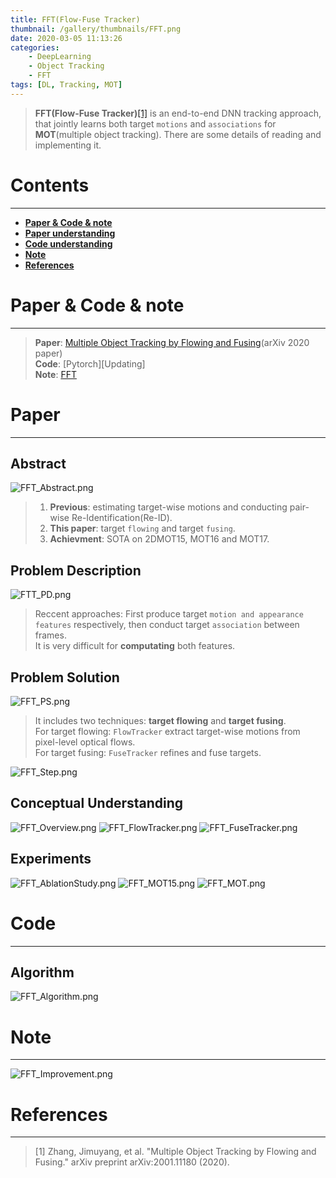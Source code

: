 ```yaml
---
title: FFT(Flow-Fuse Tracker)
thumbnail: /gallery/thumbnails/FFT.png
date: 2020-03-05 11:13:26
categories:
    - DeepLearning
    - Object Tracking
    - FFT
tags: [DL, Tracking, MOT]
---
```


> **FFT(Flow-Fuse Tracker)**[[1]](https://arxiv.org/abs/2001.11180) is an end-to-end DNN tracking approach, that jointly learns both target `motions` and `associations` for **MOT**(multiple object tracking). There are some details of reading and implementing it. 
<!-- more -->

# Contents
---
- **[Paper & Code & note](#Paper&Code&note)**
- **[Paper understanding](#Paper)**
- **[Code understanding](#Code)**
- **[Note](#Note)**
- **[References](#References)**

# Paper & Code & note
---
> **Paper**: [Multiple Object Tracking by Flowing and Fusing](https://arxiv.org/pdf/2001.11180)(arXiv 2020 paper)  
> **Code**: [Pytorch][Updating]  
> **Note**: [FFT](https://github.com/Gojay001/DeepLearning-pwcn/tree/master/Tracking/FFT/Note)

# Paper
---
## Abstract
![FFT_Abstract.png](https://i.loli.net/2020/03/05/1OesrJHjDAGtz9P.png)
> 1. **Previous**: estimating target-wise motions and conducting pair-wise Re-Identification(Re-ID).  
> 2. **This paper**: target `flowing` and target `fusing`.  
> 3. **Achievment**: SOTA on 2DMOT15, MOT16 and MOT17.  

## Problem Description
![FTT_PD.png](https://i.loli.net/2020/03/05/8OtgljCNLzT9o76.png)
> Reccent approaches: First produce target `motion and appearance features` respectively, then conduct target `association` between frames.  
> It is very difficult for **computating** both features.

## Problem Solution
![FFT_PS.png](https://i.loli.net/2020/03/05/VRa6PuLqOtsTZK3.png)
> It includes two techniques: **target flowing** and **target fusing**.  
> For target flowing: `FlowTracker` extract target-wise motions from pixel-level optical flows.  
> For target fusing: `FuseTracker` refines and fuse targets.  

![FFT_Step.png](https://i.loli.net/2020/03/05/23n594VCaT8ODXA.png)

## Conceptual Understanding
![FFT_Overview.png](https://i.loli.net/2020/03/05/vLTWRQGalhquezm.png)
![FFT_FlowTracker.png](https://i.loli.net/2020/03/05/3hD9UVx1i7taR5I.png)
![FFT_FuseTracker.png](https://i.loli.net/2020/03/05/lJauE7OYwsFZf8X.png)

## Experiments
![FFT_AblationStudy.png](https://i.loli.net/2020/03/05/9IFQE2sliwM1JBc.png)
![FFT_MOT15.png](https://i.loli.net/2020/03/05/WubM9GzesxKoaJl.png)
![FFT_MOT.png](https://i.loli.net/2020/03/05/shPekuRUY1v2qpa.png)

# Code
---
## Algorithm
![FFT_Algorithm.png](https://i.loli.net/2020/03/05/Siv6hm3QZLpftJO.png)

# Note
---
![FFT_Improvement.png](https://i.loli.net/2020/03/05/FXkIu4oRUAyMWSN.png)

# References
---
> [1] Zhang, Jimuyang, et al. "Multiple Object Tracking by Flowing and Fusing." arXiv preprint arXiv:2001.11180 (2020).  